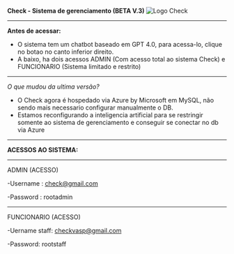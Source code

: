 **Check - Sistema de gerenciamento (BETA V.3)**
![Logo Check](https://i.ibb.co/sgvq4QZ/logo.png)
____________________________________________________________________________________________________________
**Antes de acessar:**

- O sistema tem um chatbot baseado em GPT 4.0, para acessa-lo, clique no botao no canto inferior direito.
- A baixo, ha dois acessos ADMIN (Com acesso total ao sistema Check) e FUNCIONARIO (Sistema limitado e restrito)
____________________________________________________________________________________________________________
*O que mudou da ultima versão?*

- O Check agora é hospedado via Azure by Microsoft em MySQL, não sendo mais necessario configurar manualmente o DB.
- Estamos reconfigurando a inteligencia artificial para se restringir somente ao sistema de gerenciamento e conseguir se conectar no db via Azure
____________________________________________________________________________________________________________
**ACESSOS AO SISTEMA:**
____________________________________________________________________________________________________________
ADMIN (ACESSO)

-Username : check@gmail.com

-Password : rootadmin
____________________________________________________________________________________________________________
FUNCIONARIO (ACESSO)

-Uername staff: checkvasp@gmail.com

-Password: rootstaff
